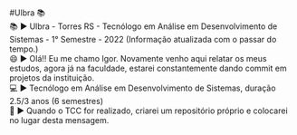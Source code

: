 #Ulbra 📚
<br>
📚 ►  Ulbra - Torres RS - Tecnólogo em Análise em Desenvolvimento de Sistemas - 1° Semestre - 2022 (Informação atualizada com o passar do tempo.)<br>
😄 ►  Olá!! Eu me chamo Igor. Novamente venho aqui relatar os meus estudos, agora já na faculdade, estarei constantemente dando commit em projetos da instituição.<br>
💻 ►  Tecnólogo em Análise em Desenvolvimento de Sistemas, duração 2.5/3 anos (6 semestres)<br>
💾 ►  Quando o TCC for realizado, criarei um repositório próprio e colocarei no lugar desta mensagem.
